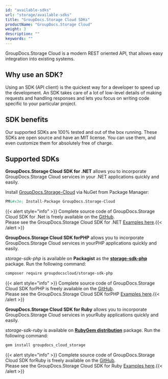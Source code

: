 ```yaml
---
id: "available-sdks"
url: "storage/available-sdks"
title: "GroupDocs.Storage Cloud SDKs"
productName: "GroupDocs.Storage Cloud"
weight: 3
description: ""
keywords: ""
---
```

GroupDocs.Storage Cloud is a modern REST oriented API, that allows easy integration into existing systems.

## Why use an SDK? ##

Using an SDK (API client) is the quickest way for a developer to speed up the development. An SDK takes care of a lot of low-level details of making requests and handling responses and lets you focus on writing code specific to your particular project.

## SDK benefits ##

Our supported SDKs are 100% tested and out of the box running. These SDKs are open source and have an MIT license. You can use them, and even customize them for absolutely free of charge.

## Supported SDKs ##

**GroupDocs.Storage Cloud SDK for .NET** allows you to incorporate GroupDocs.Storage Cloud services in your .NET applications quickly and easily.

Install [GroupDocs.Storage-Cloud](https://www.nuget.org/packages/GroupDocs.Storage-Cloud/) via NuGet from Package Manager:

```html
PM&#x3e; Install-Package GroupDocs.Storage-Cloud
```

{{< alert style="info" >}}
Complete source code of GroupDocs.Storage Cloud SDK for .Net is freely available on the [GitHub](https://github.com/groupdocs-storage-cloud/groupdocs-storage-cloud-dotnet).   
Please see the GroupDocs.Storage Cloud SDK for .NET [Examples here](https://github.com/groupdocs-storage-cloud/groupdocs-storage-cloud-dotnet/tree/master/GroupDocs.Storage.Cloud.Sdk.Tests).{{< /alert >}}

**GroupDocs.Storage Cloud SDK forPHP** allows you to incorporate GroupDocs.Storage Cloud services in yourPHP applications quickly and easily.

*storage-sdk-php* is available on **Packagist** as the **[storage-sdk-php](https://packagist.org/packages/groupdocscloud/storage-sdk-php)** package. Run the following command:

```html
composer require groupdocscloud/storage-sdk-php
```

{{< alert style="info" >}}
Complete source code of GroupDocs.Storage Cloud SDK forPHP is freely available on the [GitHub](https://github.com/groupdocs-storage-cloud/groupdocs-storage-cloud-php).  
Please see the GroupDocs.Storage Cloud SDK forPHP [Examples here](https://github.com/groupdocs-storage-cloud/groupdocs-storage-cloud-php/tree/master/tests/GroupDocs/Storage).{{< /alert >}}

**GroupDocs.Storage Cloud SDK for Ruby** allows you to incorporate GroupDocs.Storage Cloud services in yourRuby applications quickly and easily.

*storage-sdk-ruby* is available on **[RubyGem distribution](https://rubygems.org/gems/groupdocs_storage_cloud)** package. Run the following command:

```html
gem install groupdocs_cloud_storage
```

{{< alert style="info" >}}
Complete source code of GroupDocs.Storage Cloud SDK forRuby is freely available on the [GitHub](https://github.com/groupdocs-storage-cloud/groupdocs-storage-cloud-ruby).  
Please see the GroupDocs.Storage Cloud SDK for Ruby [Examples here](https://github.com/groupdocs-storage-cloud/groupdocs-storage-cloud-ruby/tree/master/tests/GroupDocs/Storage).{{< /alert >}}
